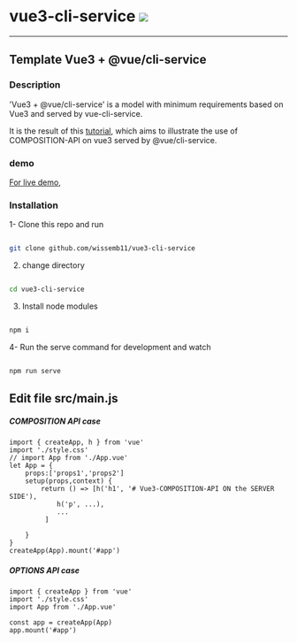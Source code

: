 # vue3-cli-service [![](https://img.shields.io/badge/vue3--cli--service-1.0.0-blue)](https://www.npmjs.com/package/vue3-cli-service)

---
## Template Vue3 + @vue/cli-service

### Description
'Vue3 + @vue/cli-service' is a model with minimum requirements based on Vue3 and served by vue-cli-service.  

It is the result of this 
[tutorial](http://www.wi-bg.com),
 which aims to illustrate the use of COMPOSITION-API on vue3 served by @vue/cli-service.

### demo
[For live demo](https://codesandbox.io/s/clever-hofstadter-40zvh0),
### Installation

1- Clone this repo and run

```bash

git clone github.com/wissemb11/vue3-cli-service

```
2. change directory

```bash

cd vue3-cli-service

```
3. Install node modules

```bash

npm i

```

4- Run the serve command for development and watch

```bash

npm run serve

```

## Edit file src/main.js

##### COMPOSITION API case

```vue
import { createApp, h } from 'vue'
import './style.css'
// import App from './App.vue'
let App = {
    props:['props1','props2']
    setup(props,context) {
        return () => [h('h1', '# Vue3-COMPOSITION-API ON the SERVER SIDE'),
            h('p', ...),
            ... 
         ]

    }
}
createApp(App).mount('#app')
```

##### OPTIONS API case

```vue
import { createApp } from 'vue'
import './style.css'
import App from './App.vue'

const app = createApp(App)
app.mount('#app')
```
